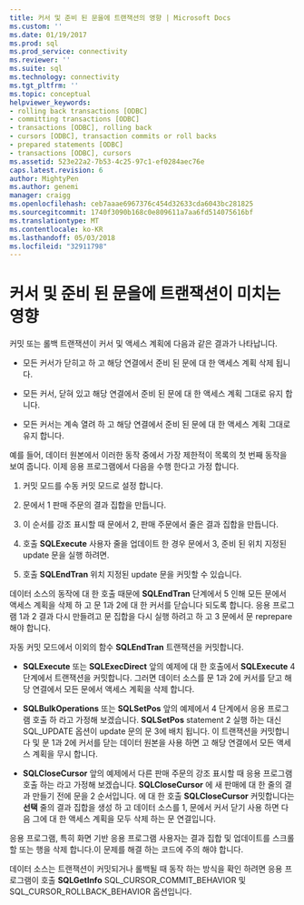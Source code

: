 ```yaml
---
title: 커서 및 준비 된 문을에 트랜잭션의 영향 | Microsoft Docs
ms.custom: ''
ms.date: 01/19/2017
ms.prod: sql
ms.prod_service: connectivity
ms.reviewer: ''
ms.suite: sql
ms.technology: connectivity
ms.tgt_pltfrm: ''
ms.topic: conceptual
helpviewer_keywords:
- rolling back transactions [ODBC]
- committing transactions [ODBC]
- transactions [ODBC], rolling back
- cursors [ODBC], transaction commits or roll backs
- prepared statements [ODBC]
- transactions [ODBC], cursors
ms.assetid: 523e22a2-7b53-4c25-97c1-ef0284aec76e
caps.latest.revision: 6
author: MightyPen
ms.author: genemi
manager: craigg
ms.openlocfilehash: ceb7aaae6967376c454d32633cda6043bc281825
ms.sourcegitcommit: 1740f3090b168c0e809611a7aa6fd514075616bf
ms.translationtype: MT
ms.contentlocale: ko-KR
ms.lasthandoff: 05/03/2018
ms.locfileid: "32911798"
---
```

# <a name="effect-of-transactions-on-cursors-and-prepared-statements"></a>커서 및 준비 된 문을에 트랜잭션이 미치는 영향
커밋 또는 롤백 트랜잭션이 커서 및 액세스 계획에 다음과 같은 결과가 나타납니다.  
  
-   모든 커서가 닫히고 하 고 해당 연결에서 준비 된 문에 대 한 액세스 계획 삭제 됩니다.  
  
-   모든 커서, 닫혀 있고 해당 연결에서 준비 된 문에 대 한 액세스 계획 그대로 유지 합니다.  
  
-   모든 커서는 계속 열려 하 고 해당 연결에서 준비 된 문에 대 한 액세스 계획 그대로 유지 합니다.  
  
 예를 들어, 데이터 원본에서 이러한 동작 중에서 가장 제한적이 목록의 첫 번째 동작을 보여 줍니다. 이제 응용 프로그램에서 다음을 수행 한다고 가정 합니다.  
  
1.  커밋 모드를 수동 커밋 모드로 설정 합니다.  
  
2.  문에서 1 판매 주문의 결과 집합을 만듭니다.  
  
3.  이 순서를 강조 표시할 때 문에서 2, 판매 주문에서 줄은 결과 집합을 만듭니다.  
  
4.  호출 **SQLExecute** 사용자 줄을 업데이트 한 경우 문에서 3, 준비 된 위치 지정된 update 문을 실행 하려면.  
  
5.  호출 **SQLEndTran** 위치 지정된 update 문을 커밋할 수 있습니다.  
  
 데이터 소스의 동작에 대 한 호출 때문에 **SQLEndTran** 단계에서 5 인해 모든 문에서 액세스 계획을 삭제 하 고 문 1과 2에 대 한 커서를 닫습니다 되도록 합니다. 응용 프로그램 1과 2 결과 다시 만들려고 문 집합을 다시 실행 하려고 하 고 3 문에서 문 reprepare 해야 합니다.  
  
 자동 커밋 모드에서 이외의 함수 **SQLEndTran** 트랜잭션을 커밋합니다.  
  
-   **SQLExecute** 또는 **SQLExecDirect** 앞의 예제에 대 한 호출에서 **SQLExecute** 4 단계에서 트랜잭션을 커밋합니다. 그러면 데이터 소스를 문 1과 2에 커서를 닫고 해당 연결에서 모든 문에서 액세스 계획을 삭제 합니다.  
  
-   **SQLBulkOperations** 또는 **SQLSetPos** 앞의 예제에서 4 단계에서 응용 프로그램 호출 하 라고 가정해 보겠습니다. **SQLSetPos** statement 2 실행 하는 대신 SQL_UPDATE 옵션이 update 문의 문 3에 배치 됩니다. 이 트랜잭션을 커밋합니다 및 문 1과 2에 커서를 닫는 데이터 원본을 사용 하면 고 해당 연결에서 모든 액세스 계획을 무시 합니다.  
  
-   **SQLCloseCursor** 앞의 예제에서 다른 판매 주문의 강조 표시할 때 응용 프로그램 호출 하는 라고 가정해 보겠습니다. **SQLCloseCursor** 에 새 판매에 대 한 줄의 결과 만들기 전에 문을 2 순서입니다. 에 대 한 호출 **SQLCloseCursor** 커밋합니다는 **선택** 줄의 결과 집합을 생성 하 고 데이터 소스를 1, 문에서 커서 닫기 사용 하면 다음 그에 대 한 액세스 계획을 모두 삭제 하는 문 연결입니다.  
  
 응용 프로그램, 특히 화면 기반 응용 프로그램 사용자는 결과 집합 및 업데이트를 스크롤할 또는 행을 삭제 합니다.이 문제를 해결 하는 코드에 주의 해야 합니다.  
  
 데이터 소스는 트랜잭션이 커밋되거나 롤백될 때 동작 하는 방식을 확인 하려면 응용 프로그램이 호출 **SQLGetInfo** SQL_CURSOR_COMMIT_BEHAVIOR 및 SQL_CURSOR_ROLLBACK_BEHAVIOR 옵션입니다.
